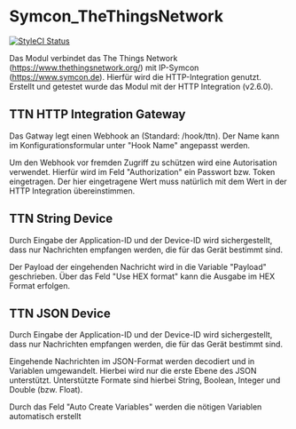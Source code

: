 # Symcon_TheThingsNetwork
[![StyleCI Status](https://styleci.io/repos/175640288/shield)](https://styleci.io/repos/175640288)

Das Modul verbindet das The Things Network (https://www.thethingsnetwork.org/) mit IP-Symcon (https://www.symcon.de). Hierfür wird die HTTP-Integration genutzt. 
Erstellt und getestet wurde das Modul mit der HTTP Integration (v2.6.0).


## TTN HTTP Integration Gateway
Das Gatway legt einen Webhook an (Standard: /hook/ttn).
Der Name kann im Konfigurationsformular unter "Hook Name" angepasst werden.

Um den Webhook vor fremden Zugriff zu schützen wird eine Autorisation verwendet. Hierfür wird im Feld "Authorization" ein Passwort bzw. Token eingetragen. 
Der hier eingetragene Wert muss natürlich mit dem Wert in der HTTP Integration übereinstimmen. 


## TTN String Device
Durch Eingabe der Application-ID und der Device-ID wird sichergestellt, dass nur Nachrichten empfangen werden, die für das Gerät bestimmt sind. 

Der Payload der eingehenden Nachricht wird in die Variable "Payload" geschrieben. 
Über das Feld "Use HEX format" kann die Ausgabe im HEX Format erfolgen.

## TTN JSON Device
Durch Eingabe der Application-ID und der Device-ID wird sichergestellt, dass nur Nachrichten empfangen werden, die für das Gerät bestimmt sind. 

Eingehende Nachrichten im JSON-Format werden decodiert und in Variablen umgewandelt. Hierbei wird nur die erste Ebene des JSON unterstützt.
Unterstützte Formate sind hierbei String, Boolean, Integer und Double (bzw. Float).

Durch das Feld "Auto Create Variables" werden die nötigen Variablen automatisch erstellt
